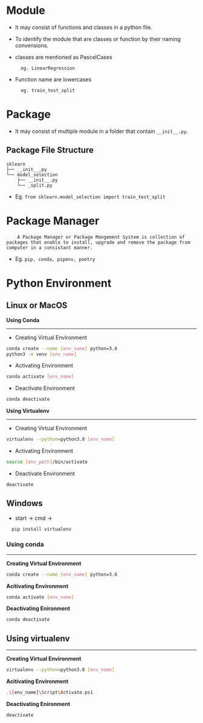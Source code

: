 # Module

- It may consist of functions and classes in a python file.

- To identify the module that are classes or function by their naming convensions.

- classes are mentioned as PascelCases

        eg. LinearRegression

- Function name are lowercases

        eg. train_test_split

# Package

- It may consist of multiple module in a folder that contain `__init__.py`.

## Package File Structure

```
sklearn
├── __init__.py
└── model_selection
    ├── __init__.py
    └── _split.py
```

- Eg. `from sklearn.model_selection import train_test_split`

# Package Manager

        A Package Manager or Package Mangement System is collection of packages that enable to install, upgrade and remove the package from computer in a consistant manner.

- Eg. `pip, conda, pipenv, poetry`

# Python Environment

## **Linux or MacOS**

**Using Conda**

---

- Creating Virtual Environment

```bash
conda create --name [env_name] python=3.6
python3 -m venv [env_name]
```

- Activating Environment

```bash
conda activate [env_name]
```

- Deactivate Environment

```bash
conda deactivate
```

**Using Virtualenv**

---

- Creating Virtual Environment

```bash
virtualenv --python=python3.8 [env_name]
```

- Activating Environment

```bash
source [env_path]/bin/activate
```

- Deactivate Environment

```bash
deactivate
```

## **Windows**

- start -> cmd ->

```bash
  pip install virtualenv

```

### **Using conda**

---

**Creating Virtual Environment**

```bash
conda create --name [env_name] python=3.6
```

**Acitivating Environment**

```bash
conda activate [env_name]
```

**Deactivating Enironment**

```bash
conda deactivate
```

## **Using virtualenv**

---

**Creating Virtual Environment**

```bash
virtualenv --python=python3.8 [env_name]
```

**Acitivating Environment**

```bash
.\[env_name]\Script\Activate.ps1
```

**Deactivating Enironment**

```bash
deactivate
```
